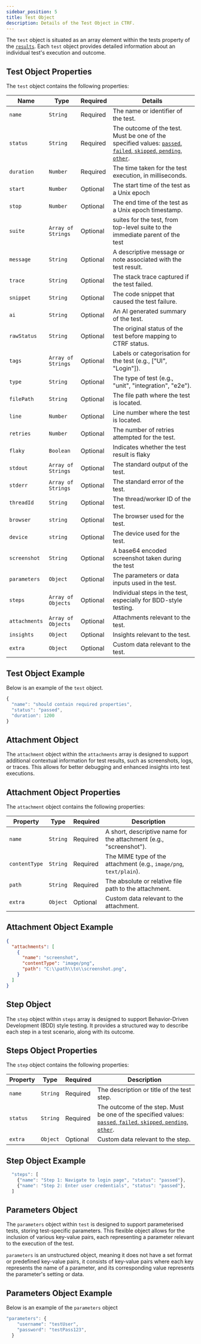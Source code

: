 ```yaml
---
sidebar_position: 5
title: Test Object
description: Details of the Test Object in CTRF.
---
```


The `test` object is situated as an array element within the tests property of the [`results`](/docs/specification/results). Each `test` object provides detailed information about an individual test's execution and outcome.

## Test Object Properties

The `test` object contains the following properties:

| Name         | Type     | Required | Details                                                         |
| ------------ | -------- | -------- | --------------------------------------------------------------- |
| `name`       | `String` | Required | The name or identifier of the test.                             |
| `status` | `String` | Required | The outcome of the test. Must be one of the specified values: [`passed`, `failed`, `skipped`, `pending`, `other`](/docs/specification/status). |
| `duration`   | `Number` | Required | The time taken for the test execution, in milliseconds.         |
| `start`      | `Number` | Optional | The start time of the test as a Unix epoch                      |
| `stop`        | `Number` | Optional | The end time of the test as a Unix epoch timestamp.            |
| `suite`       | `Array of Strings`| Optional | suites for the test, from top-level suite to the immediate parent of the test                   |
| `message`    | `String` | Optional | A descriptive message or note associated with the test result.  |
| `trace`      | `String` | Optional | The stack trace captured if the test failed.                    |
| `snippet`    | `String` | Optional | The code snippet that caused the test failure.                   |
| `ai`        | `String` | Optional | An AI generated summary of the test.                             |
| `rawStatus`   | `String`| Optional | The original status of the test before mapping to CTRF status.  |
| `tags`       | `Array of Strings`| Optional | Labels or categorisation for the test (e.g., ["UI", "Login"]). |
| `type`       | `String`| Optional | The type of test (e.g., "unit", "integration", "e2e").           |
| `filePath`   | `String` | Optional | The file path where the test is located.         |
| `line`      | `Number` | Optional | Line number where the test is located.               |
| `retries`    | `Number` | Optional | The number of retries attempted for the test.                     |
| `flaky`      | `Boolean`| Optional | Indicates whether the test result is flaky                      |
| `stdout`     | `Array of Strings` | Optional | The standard output of the test.                      |
| `stderr`     | `Array of Strings` | Optional | The standard error of the test.                       |
| `threadId`   | `String` | Optional | The thread/worker ID of the test.                                |
| `browser`    | `string` | Optional | The browser used for the test.                                  |
| `device`    | `string` | Optional | The device used for the test.                                    |
| `screenshot` | `String` | Optional | A base64 encoded screenshot taken during the test               |
| `parameters` | `Object` | Optional | The parameters or data inputs used in the test.                 |
| `steps`      | `Array of Objects` | Optional | Individual steps in the test, especially for BDD-style testing.|
| `attachments` | `Array of Objects` | Optional | Attachments relevant to the test.                     |
| `insights`   | `Object` | Optional | Insights relevant to the test.                           |
| `extra`      | `Object` | Optional | Custom data relevant to the test.                           |

## Test Object Example

Below is an example of the `test` object.

```js
{
  "name": "should contain required properties",
  "status": "passed",
  "duration": 1200
}
```

## Attachment Object

The `attachment` object within the `attachments` array is designed to support additional contextual information for test results, such as screenshots, logs, or traces. This allows for better debugging and enhanced insights into test executions.

## Attachment Object Properties

The `attachment` object contains the following properties:

| Property      | Type     | Required | Description                                                                 |
|---------------|----------|----------|-----------------------------------------------------------------------------|
| `name`        | `String` | Required | A short, descriptive name for the attachment (e.g., "screenshot").         |
| `contentType` | `String` | Required | The MIME type of the attachment (e.g., `image/png`, `text/plain`).          |
| `path`        | `String` | Required | The absolute or relative file path to the attachment.                      |
| `extra`      | `Object` | Optional | Custom data relevant to the attachment.                           |


## Attachment Object Example

```json
{
  "attachments": [
    {
      "name": "screenshot",
      "contentType": "image/png",
      "path": "C:\\path\\to\\screenshot.png",
    }
  ]
}
```

## Step Object

The `step` object within `steps` array is designed to support Behavior-Driven Development (BDD) style testing. It provides a structured way to describe each step in a test scenario, along with its outcome.

## Steps Object Properties

The `step` object contains the following properties:

| Property | Type     | Required | Description                                                     |
|----------|----------|----------|-----------------------------------------------------------------|
| `name`   | `String` | Required | The description or title of the test step.                      |
| `status` | `String` | Required | The outcome of the step. Must be one of the specified values: [`passed`, `failed`, `skipped`, `pending`, `other`](/docs/specification/status). |
| `extra`      | `Object` | Optional | Custom data relevant to the step.                           |

## Step Object Example

``` js
  "steps": [
    {"name": "Step 1: Navigate to login page", "status": "passed"},
    {"name": "Step 2: Enter user credentials", "status": "passed"},
  ]
```

## Parameters Object

The `parameters` object within `test` is designed to support parameterised tests, storing test-specific parameters. This flexible object allows for the inclusion of various key-value pairs, each representing a parameter relevant to the execution of the test.

`parameters` is an unstructured object, meaning it does not have a set format or predefined key-value pairs, it consists of key-value pairs where each key represents the name of a parameter, and its corresponding value represents the parameter's setting or data.

## Parameters Object Example

Below is an example of the `parameters` object

``` js
"parameters": {
    "username": "testUser",
    "password": "testPass123",
  }
```
